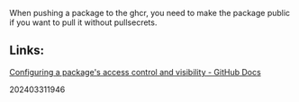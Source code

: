 
When pushing a package to the ghcr, you need to make the package public if you want to pull it without pullsecrets.

## Links:

[Configuring a package's access control and visibility - GitHub Docs](https://docs.github.com/en/packages/learn-github-packages/configuring-a-packages-access-control-and-visibility#selecting-whether-a-package-inherits-permissions-from-a-repository)

202403311946